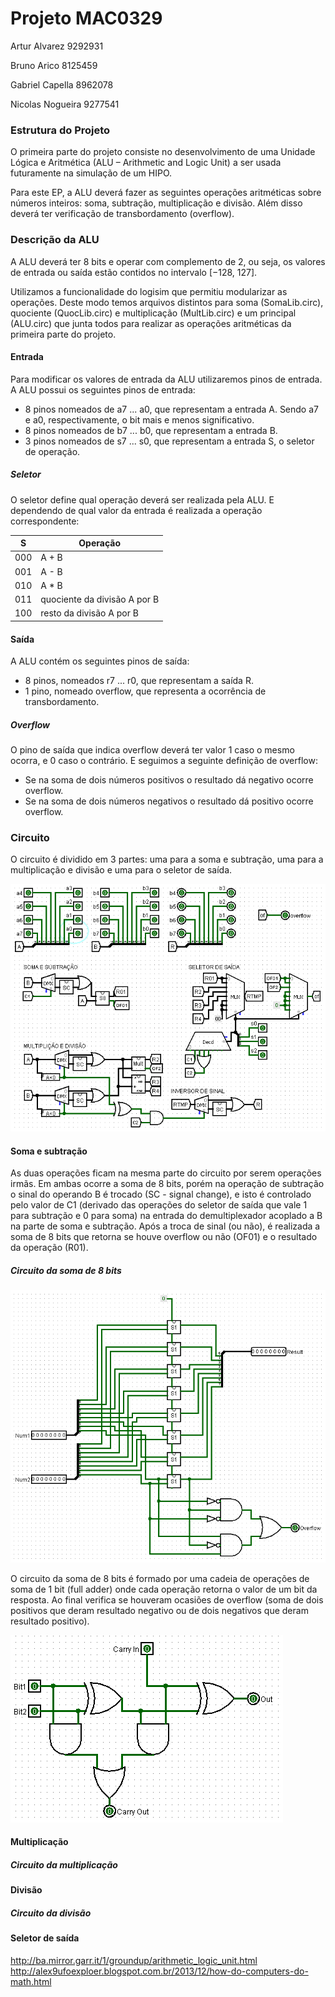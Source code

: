 # Projeto MAC0329

Artur Alvarez		9292931

Bruno Arico         8125459

Gabriel Capella     8962078

Nicolas Nogueira    9277541

### Estrutura do Projeto
O primeira parte do projeto consiste no desenvolvimento de uma Unidade Lógica e Aritmética (ALU – Arithmetic and Logic Unit) a ser usada futuramente na simulação de um HIPO.

Para este EP, a ALU deverá fazer as seguintes operações aritméticas sobre números inteiros: soma, subtração, multiplicação e divisão. Além disso deverá ter verificação de transbordamento (overflow).

### Descrição da ALU
A ALU deverá ter 8 bits e operar com complemento de 2, ou seja, os valores de entrada ou saída estão contidos no intervalo [−128, 127].

Utilizamos a funcionalidade do logisim que permitiu modularizar as operações. Deste modo temos arquivos distintos para soma (SomaLib.circ), quociente (QuocLib.circ) e multiplicação (MultLib.circ) e um principal (ALU.circ) que junta todos para realizar as operações aritméticas da primeira parte do projeto.

#### Entrada
Para modificar os valores de entrada da ALU utilizaremos pinos de entrada. A ALU possui os seguintes pinos de entrada:

- 8 pinos nomeados de a7 ... a0, que representam a entrada A. Sendo a7 e a0, respectivamente, o bit mais e menos significativo.
- 8 pinos nomeados de b7 ... b0, que representam a entrada B.
- 3 pinos nomeados de s7 ... s0, que representam a entrada S, o seletor de operação.

##### Seletor
O seletor define qual operação deverá ser realizada pela ALU. E dependendo de qual valor da entrada é realizada a operação correspondente:

 S |            Operação
---|-------------------------------
000|             A + B
001|             A - B
010|             A * B
011|  quociente da divisão A por B
100|   resto da divisão A por B

#### Saída
A ALU contém os seguintes pinos de saída:

- 8 pinos, nomeados r7 ... r0, que representam a saída R.
- 1 pino, nomeado overflow, que representa a ocorrência de transbordamento.

##### Overflow

O pino de saída que indica overflow deverá ter valor 1 caso o mesmo ocorra, e 0 caso o contrário. E seguimos a seguinte definição de overflow:

- Se na soma de dois números positivos o resultado dá negativo ocorre overflow.
- Se na soma de dois números negativos o resultado dá positivo ocorre overflow.

### Circuito
O circuito é dividido em 3 partes: uma para a soma e subtração, uma para a multiplicação e divisão e uma para o seletor de saída.

![Imagem base do circuito](circuito.png)

#### Soma e subtração
As duas operações ficam na mesma parte do circuito por serem operações irmãs. Em ambas ocorre a soma de 8 bits, porém na operação de subtração o sinal do operando B é trocado (SC - signal change), e isto é controlado pelo valor de C1 (derivado das operações do seletor de saída que vale 1 para subtração e 0 para soma) na entrada do demultiplexador acoplado a B na parte de soma e subtração. Após a troca de sinal (ou não), é realizada a soma de 8 bits que retorna se houve overflow ou não (OF01) e o resultado da operação (R01).

##### Circuito da soma de 8 bits
![Somador de 8 bits](S8.png)

O circuito da soma de 8 bits é formado por uma cadeia de operações de soma de 1 bit (full adder) onde cada operação retorna o valor de um bit da resposta. Ao final verifica se houveram ocasiões de overflow (soma de dois positivos que deram resultado negativo ou de dois negativos que deram resultado positivo).

![Full adder](S1.png)

#### Multiplicação

##### Circuito da multiplicação

#### Divisão

##### Circuito da divisão

#### Seletor de saída

http://ba.mirror.garr.it/1/groundup/arithmetic_logic_unit.html http://alex9ufoexploer.blogspot.com.br/2013/12/how-do-computers-do-math.html
